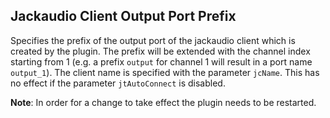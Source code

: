 ## Jackaudio Client Output Port Prefix

Specifies the prefix of the output port of the jackaudio client which is created by the plugin.
The prefix will be extended with the channel index starting from 1 (e.g. a prefix `output` for channel 1 will result in a port name `output_1`).
The client name is specified with the parameter `jcName`.
This has no effect if the parameter `jtAutoConnect` is disabled.

**Note**: In order for a change to take effect the plugin needs to be restarted.